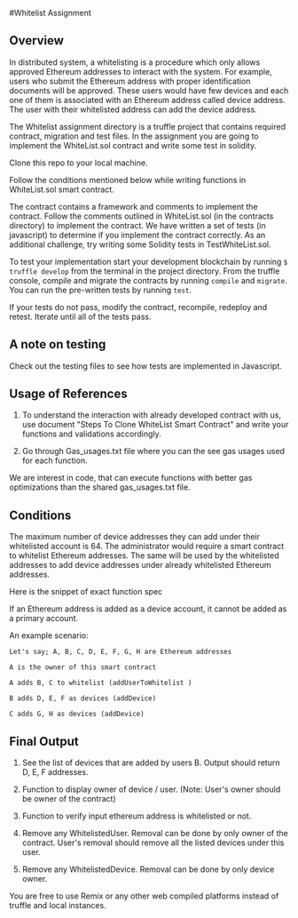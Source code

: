 #Whitelist Assignment 

## Overview

In distributed system, a whitelisting is a procedure which only allows approved Ethereum addresses to interact with the system. For example, users who submit the Ethereum address with proper identification documents will be approved. These users would have few devices and each one of them is associated with an Ethereum address called device address. The user with their whitelisted address can add the device address.

The Whitelist assignment directory is a truffle project that contains required contract, migration and test files. In the assignment you are going to implement the WhiteList.sol contract and write some test in solidity. 

Clone this repo to your local machine. 

Follow the conditions mentioned below while writing functions in WhiteList.sol smart contract. 

The contract contains a framework and comments to implement the contract. Follow the comments outlined in WhiteList.sol (in the contracts directory) to implement the contract. We have written a set of tests (in javascript) to determine if you implement the contract correctly. As an additional challenge, try writing some Solidity tests in TestWhiteList.sol.

To test your implementation start your development blockchain by running `$ truffle develop` from the terminal in the project directory. From the truffle console, compile and migrate the contracts by running `compile` and `migrate`. You can run the pre-written tests by running `test`.

If your tests do not pass, modify the contract, recompile, redeploy and retest. Iterate until all of the tests pass.

## A note on testing

Check out the testing files to see how tests are implemented in Javascript.

## Usage of References

1. To understand the interaction with already developed contract with us, use document "Steps To Clone WhiteList Smart Contract" and write your functions and validations accordingly. 

2. Go through Gas_usages.txt file where you can the see gas usages used for each function. 

We are interest in code, that can execute functions with better gas optimizations than the shared gas_usages.txt file. 

## Conditions

The maximum number of device addresses they can add under their whitelisted account is 64. 
The administrator would require a smart contract to whitelist Ethereum addresses. The same will be used by the whitelisted addresses to add device addresses under already whitelisted Ethereum addresses. 

Here is the snippet of exact function spec

If an Ethereum address is added as a device account, it cannot be added as a primary account. 

An example scenario:
    
    Let's say; A, B, C, D, E, F, G, H are Ethereum addresses

    A is the owner of this smart contract

    A adds B, C to whitelist (addUserToWhitelist )

    B adds D, E, F as devices (addDevice)

    C adds G, H as devices (addDevice)

## Final Output

1. See the list of devices that are added by users B. Output should return D, E, F addresses. 

2. Function to display owner of device / user. (Note: User's owner should be owner of the contract)

3. Function to verify input ethereum address is whitelisted or not. 

4. Remove any WhitelistedUser. Removal can be done by only owner of the contract. User's removal should remove all the listed devices under this user. 

5. Remove any WhitelistedDevice. Removal can be done by only device owner. 

You are free to use Remix or any other web compiled platforms instead of truffle and local instances. 

